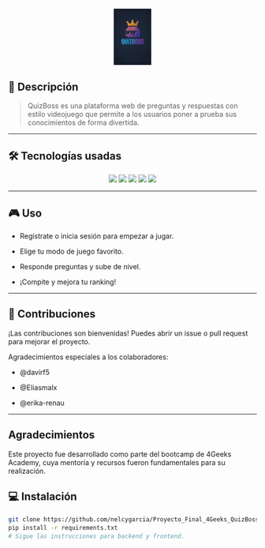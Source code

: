 <p align="center">
  <img src="./banner-quizboss.png" alt="Captura de QuizBoss" width="15%" />
</p>

## 🚀 Descripción

> QuizBoss es una plataforma web de preguntas y respuestas con estilo videojuego que permite a los usuarios poner a prueba sus conocimientos de forma divertida.

---

## 🛠 Tecnologías usadas

<p align="center">
  <img src="https://img.shields.io/badge/React-61DAFB?style=for-the-badge&logo=react&logoColor=black" />
  <img src="https://img.shields.io/badge/Bootstrap-7952B3?style=for-the-badge&logo=bootstrap&logoColor=white" />
  <img src="https://img.shields.io/badge/Flask-000000?style=for-the-badge&logo=flask&logoColor=white" />
  <img src="https://img.shields.io/badge/JWT-000000?style=for-the-badge&logo=jsonwebtokens&logoColor=white" />
  <img src="https://img.shields.io/badge/SQLAlchemy-3676AB?style=for-the-badge&logo=sqlalchemy&logoColor=white" />
</p>

---

## 🎮 Uso
- Regístrate o inicia sesión para empezar a jugar.

- Elige tu modo de juego favorito.

- Responde preguntas y sube de nivel.

- ¡Compite y mejora tu ranking!

---

## 🤝 Contribuciones
¡Las contribuciones son bienvenidas! Puedes abrir un issue o pull request para mejorar el proyecto.

Agradecimientos especiales a los colaboradores:

- @davirf5

- @Eliasmalx

- @erika-renau

---

##  Agradecimientos
Este proyecto fue desarrollado como parte del bootcamp de 4Geeks Academy, cuya mentoría y recursos fueron fundamentales para su realización.

## 💻 Instalación

```bash
git clone https://github.com/nelcygarcia/Proyecto_Final_4Geeks_QuizBoss.git
pip install -r requirements.txt
# Sigue las instrucciones para backend y frontend.






